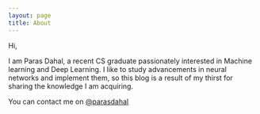```yaml
---
layout: page
title: About
---
```



 Hi,

I am Paras Dahal, a recent CS graduate passionately interested in Machine learning and Deep Learning. I like to study advancements in neural networks and implement them, so this blog is a result of my thirst for sharing the knowledge I am acquiring.

You can contact me on [@parasdahal](http://twitter.com/parasdahal)

